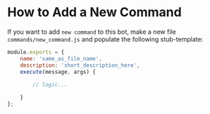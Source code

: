 # How to Add a New Command


If you want to add `new command` to this bot, make a new file `commands/new_command.js` and populate the following stub-template:
```Javascript
module.exports = {
    name: 'same_as_file_name',
    description: 'short_description_here',
    execute(message, args) {
        
        // logic...

    }
};
```